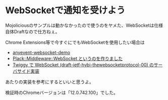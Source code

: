 # WebSocketで通知を受けよう

Mojoliciousのサンプルは動かなかったので使うのをヤメた、WebSocketは仕様自体Draftなので仕方ねぇ。

Chrome Extensions等で今すぐにでもWebSocketを使用したい場合は

- [anyevent-websocket-demo](https://github.com/typester/anyevent-websocket-demo)
- [Plack::Middleware::WebSocket というのを作りました](http://subtech.g.hatena.ne.jp/motemen/20101021/1287665213)
- [Twiggy で WebSocket (draft-ietf-hybi-thewebsocketprotocol-00) のサーバサイド実装](http://subtech.g.hatena.ne.jp/motemen/20101019/1287415213)

あたりの実装を参考にするといいと思うよ。

検証時のChromeバージョンは「12.0.742.100」でした。
